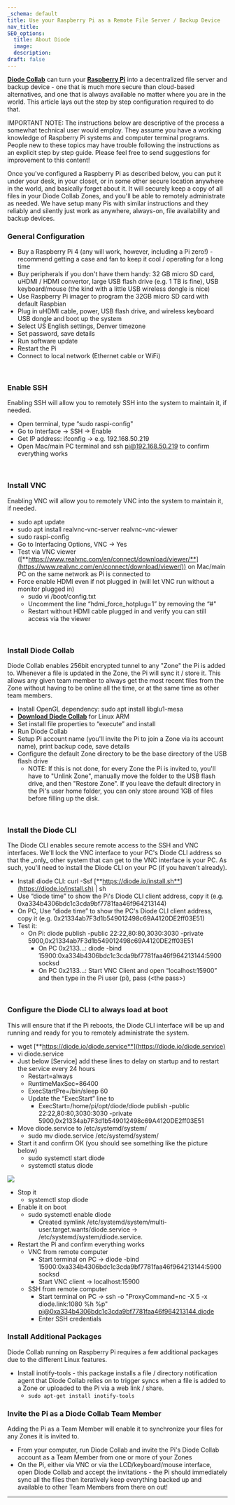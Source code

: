 ```yaml
---
_schema: default
title: Use your Raspberry Pi as a Remote File Server / Backup Device
nav_title:
SEO_options:
  title: About Diode
  image:
  description:
draft: false
---
```

<a href="https://diode.io/products/d-drive" target="_blank" rel="noopener"><strong>Diode Collab</strong></a> can turn your <a href="https://raspberrypi.org/" target="_blank" rel="noopener"><strong>Raspberry Pi</strong></a> into a decentralized file server and backup device - one that is much more secure than cloud-based alternatives, and one that is always available no matter where you are in the world. This article lays out the step by step configuration required to do that.

IMPORTANT NOTE: The instructions below are descriptive of the process a somewhat technical user would employ. They assume you have a working knowledge of Raspberry Pi systems and computer terminal programs. People new to these topics may have trouble following the instructions as an explicit step by step guide. Please feel free to send suggestions for improvement to this content!

Once you've configured a Raspberry Pi as described below, you can put it under your desk, in your closet, or in some other secure location anywhere in the world, and basically forget about it. It will securely keep a copy of all files in your Diode Collab Zones, and you'll be able to remotely administrate as needed. We have setup many Pis with similar instructions and they reliably and silently just work as anywhere, always-on, file availability and backup devices.

### **General Configuration**

* Buy a Raspberry Pi 4 (any will work, however, including a Pi zero!) - recommend getting a case and fan to keep it cool / operating for a long time
* Buy peripherals if you don't have them handy: 32 GB micro SD card, uHDMI / HDMI convertor, large USB flash drive (e.g. 1 TB is fine), USB keyboard/mouse (the kind with a little USB wireless dongle is nice)
* Use Raspberry Pi imager to program the 32GB micro SD card with default Raspbian
* Plug in uHDMI cable, power, USB flash drive, and wireless keyboard USB dongle and boot up the system
* Select US English settings, Denver timezone
* Set password, save details
* Run software update
* Restart the Pi
* Connect to local network (Ethernet cable or WiFi)

&nbsp;

### **Enable SSH**

Enabling SSH will allow you to remotely SSH into the system to maintain it, if needed.

* Open terminal, type “sudo raspi-config"
* Go to Interface -&gt; SSH -&gt; Enable
* Get IP address: ifconfig -&gt; e.g. 192.168.50.219
* Open Mac/main PC terminal and ssh pi@192.168.50.219 to confirm everything works

&nbsp;

### **Install VNC**

Enabling VNC will allow you to remotely VNC into the system to maintain it, if needed.

* sudo apt update
* sudo apt install realvnc-vnc-server realvnc-vnc-viewer
* sudo raspi-config
* Go to Interfacing Options, VNC -&gt; Yes
* Test via VNC viewer ([**https://www.realvnc.com/en/connect/download/viewer/**](https://www.realvnc.com/en/connect/download/viewer/)) on Mac/main PC on the same network as Pi is connected to
* Force enable HDMI even if not plugged in (will let VNC run without a monitor plugged in)
  * sudo vi /boot/config.txt
  * Uncomment the line “hdmi\_force\_hotplug=1” by removing the “#"
  * Restart without HDMI cable plugged in and verify you can still access via the viewer

&nbsp;

### **Install Diode Collab**

Diode Collab enables 256bit encrypted tunnel to any "Zone" the Pi is added to. Whenever a file is updated in the Zone, the Pi will sync it / store it. This allows any given team member to always get the most recent files from the Zone without having to be online all the time, or at the same time as other team members.

* Install OpenGL dependency: sudo apt install libglu1-mesa
* <a href="https://diode.io/download" target="_blank" rel="noopener"><strong>Download Diode Collab</strong></a> for Linux ARM
* Set install file properties to “execute” and install
* Run Diode Collab
* Setup Pi account name (you'll invite the Pi to join a Zone via its account name), print backup code, save details
* Configure the default Zone directory to be the base directory of the USB flash drive
  * NOTE: If this is not done, for every Zone the Pi is invited to, you'll have to "Unlink Zone", manually move the folder to the USB flash drive, and then "Restore Zone". If you leave the default directory in the Pi's user home folder, you can only store around 1GB of files before filling up the disk.

&nbsp;

### **Install the Diode CLI**

The Diode CLI enables secure remote access to the SSH and VNC interfaces. We'll lock the VNC interface to your PC's Diode CLI address so that the \_only\_ other system that can get to the VNC interface is your PC. As such, you'll need to install the Diode CLI on your PC (if you haven't already).

* Install diode CLI: curl -Ssf [**https://diode.io/install.sh**](https://diode.io/install.sh) \| sh
* Use “diode time” to show the Pi's Diode CLI client address, copy it (e.g. 0xa334b4306bdc1c3cda9bf7781faa46f964213144)
* On PC, Use “diode time” to show the PC's Diode CLI client address, copy it (e.g. 0x21334ab7F3d1b549012498c69A4120DE2ff03E51)
* Test it:
  * On Pi: diode publish -public 22:22,80:80,3030:3030 -private 5900,0x21334ab7F3d1b549012498c69A4120DE2ff03E51
    * On PC 0x2133...: diode -bind 15900:0xa334b4306bdc1c3cda9bf7781faa46f964213144:5900 socksd
    * On PC 0x2133...: Start VNC Client and open “localhost:15900” and then type in the Pi user (pi), pass (&lt;the pass&gt;)

&nbsp;

### **Configure the Diode CLI to always load at boot**

This will ensure that if the Pi reboots, the Diode CLI interface will be up and running and ready for you to remotely administrate the system.

* wget [**https://diode.io/diode.service**](https://diode.io/diode.service)
* vi diode.service
* Just below \[Service\] add these lines to delay on startup and to restart the service every 24 hours
  * Restart=always
  * RuntimeMaxSec=86400
  * ExecStartPre=/bin/sleep 60
  * Update the “ExecStart” line to
    * ExecStart=/home/pi/opt/diode/diode publish -public 22:22,80:80,3030:3030 -private 5900,0x21334ab7F3d1b549012498c69A4120DE2ff03E51
* Move diode.service to /etc/systemd/system/
  * sudo mv diode.service /etc/systemd/system/
* Start it and confirm OK (you should see something like the picture below)
  * sudo systemctl start diode
  * systemctl status diode

![](https://files.helpdocs.io/qwk5dmv7m8/articles/ad7s45khyq/1633338713375/image.png)

* Stop it
  * systemctl stop diode
* Enable it on boot
  * sudo systemctl enable diode
    * Created symlink /etc/systemd/system/multi-user.target.wants/diode.service → /etc/systemd/system/diode.service.
* Restart the Pi and confirm everything works
  * VNC from remote computer
    * Start terminal on PC -&gt; diode -bind 15900:0xa334b4306bdc1c3cda9bf7781faa46f964213144:5900 socksd
    * Start VNC client -&gt; localhost:15900
  * SSH from remote computer
    * Start terminal on PC -&gt; ssh -o "ProxyCommand=nc -X 5 -x diode.link:1080 %h %p" pi@0xa334b4306bdc1c3cda9bf7781faa46f964213144.diode
    * Enter SSH credentials

### **Install Additional Packages**

Diode Collab running on Raspberry Pi requires a few additional packages due to the different Linux features.

* Install inotify-tools - this package installs a file / directory notification agent that Diode Collab relies on to trigger syncs when a file is added to a Zone or uploaded to the Pi via a web link / share.
  * `sudo apt-get install inotify-tools`

### **Invite the Pi as a Diode Collab Team Member**

Adding the Pi as a Team Member will enable it to synchronize your files for any Zones it is invited to.

* From your computer, run Diode Collab and invite the Pi's Diode Collab account as a Team Member from one or more of your Zones
* On the Pi, either via VNC or via the LCD/keyboard/mouse interface, open Diode Collab and accept the invitations - the Pi should immediately sync all the files then iteratively keep everything backed up and available to other Team Members from there on out!

---

&nbsp;